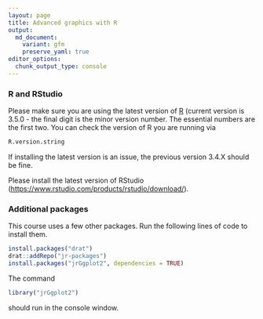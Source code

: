 ```yaml
---
layout: page
title: Advanced graphics with R
output:
  md_document:
    variant: gfm
    preserve_yaml: true
editor_options: 
  chunk_output_type: console
---
```


### R and RStudio

Please make sure you are using the latest version of
[R](https://cran.r-project.org/) (current version is 3.5.0 - the final
digit is the minor version number. The essential numbers are the first
two. You can check the version of R you are running via

``` r
R.version.string
```

If installing the latest version is an issue, the previous version 3.4.X
should be fine.

Please install the latest version of RStudio
(<https://www.rstudio.com/products/rstudio/download/>).

### Additional packages

This course uses a few other packages. Run the following lines of code
to install them.

``` r
install.packages("drat")
drat::addRepo("jr-packages")
install.packages("jrGgplot2", dependencies = TRUE)
```

The command

``` r
library("jrGgplot2")
```

should run in the console window.
